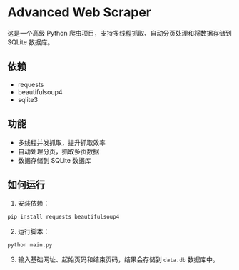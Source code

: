 # Advanced Web Scraper

这是一个高级 Python 爬虫项目，支持多线程抓取、自动分页处理和将数据存储到 SQLite 数据库。

## 依赖

- requests
- beautifulsoup4
- sqlite3

## 功能

- 多线程并发抓取，提升抓取效率
- 自动处理分页，抓取多页数据
- 数据存储到 SQLite 数据库

## 如何运行

1. 安装依赖：

```bash
pip install requests beautifulsoup4
```

2. 运行脚本：

```bash
python main.py
```

3. 输入基础网址、起始页码和结束页码，结果会存储到 `data.db` 数据库中。
